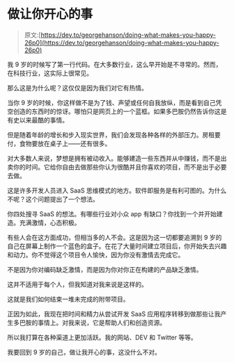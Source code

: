 # 做让你开心的事

> 原文:[https://dev.to/georgehanson/doing-what-makes-you-happy-26p0](https://dev.to/georgehanson/doing-what-makes-you-happy-26p0)

我 9 岁的时候写了第一行代码。在大多数行业，这么早开始是不寻常的。然而，在科技行业，这实际上很常见。

那么这是为什么呢？这仅仅是因为我们对它有热情。

当你 9 岁的时候，你这样做不是为了钱、声望或任何自我放纵，而是看到自己凭空创造的东西时的惊讶。哪怕只是网页上的一个蓝框。如果多巴胺仍然告诉你这是有史以来最酷的事情。

但是随着年龄的增长和步入现实世界，我们会发现各种各样的外部压力。房租要付，食物要放在桌子上——还有很多。

对大多数人来说，梦想是拥有被动收入。能够建造一些东西并从中赚钱，而不是出卖你的时间。它给你自由去做那些你认为很酷并且你喜欢的项目，而不是出于必要去做。

这是许多开发人员进入 SaaS 思维模式的地方。软件即服务是有利可图的。为什么不呢？这个问题提出了一个想法。

你四处搜寻 SaaS 的想法。有哪些行业对小众 app 有缺口？你找到一个并开始建造。充满激情，心态积极。

有些人会在这方面成功，但相当多的人不会。这是因为这一切都要追溯到 9 岁的自己在屏幕上制作一个蓝色的盒子。在花了大量时间建立项目后，你开始失去兴趣和动力。你不觉得这个项目令人愉快，因为你没有激情去完成它。

不是因为你对编码缺乏激情，而是因为你对你正在构建的产品缺乏激情。

这并不适用于每个人，但我知道对我来说是这样的。

这就是我们如何结束一堆未完成的附带项目。

正因为如此，我现在把时间和精力从尝试开发 SaaS 应用程序转移到做那些让我产生多巴胺的事情上。对我来说，它是帮助人们和创造资源。

所以我打算在各种渠道上更加活跃。我的网站、DEV 和 Twitter 等等。

我要回到 9 岁的自己，做让我开心的事，这没什么不对。